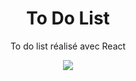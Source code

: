 <h1 align=center>To Do List </h1>

<p align=center> To do list réalisé avec React </p>
<p align=center> <img src="https://i.giphy.com/media/DWXPqvinrACGz0HnZK/giphy.webp"> </p>
